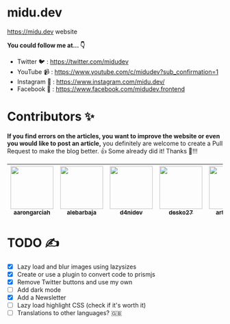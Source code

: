 # midu.dev
https://midu.dev website

**You could follow me at... 👇**

* Twitter 🐦 : https://twitter.com/midudev
* YouTube 📹 : https://www.youtube.com/c/midudev?sub_confirmation=1
* Instagram 📸 : https://www.instagram.com/midu.dev/
* Facebook 💬 : https://www.facebook.com/midudev.frontend


# Contributors ✨

**If you find errors on the articles, you want to improve the website or even you would like to post an article,** you definitely are welcome to create a Pull Request to make the blog better. 👍 Some already did it! Thanks 🙇‍!!!

[//]: contributors

| [<img src="https://avatars0.githubusercontent.com/u/7225802?v=4" width="100px;"/><br /><sub><b>aarongarciah</b></sub>](https://github.com/aarongarciah)<br />| [<img src="https://avatars1.githubusercontent.com/u/28918805?v=4" width="100px;"/><br /><sub><b>alebarbaja</b></sub>](https://github.com/alebarbaja)<br />| [<img src="https://avatars2.githubusercontent.com/u/5173869?v=4" width="100px;"/><br /><sub><b>d4nidev</b></sub>](https://github.com/d4nidev)<br />| [<img src="https://avatars1.githubusercontent.com/u/4168389?v=4" width="100px;"/><br /><sub><b>desko27</b></sub>](https://github.com/desko27)<br />| [<img src="https://avatars3.githubusercontent.com/u/10976645?v=4" width="100px;"/><br /><sub><b>arturovm2</b></sub>](https://github.com/arturovm2)<br /> |
| :-: | :-: | :-: | :-: | :-: |

[//]: contributors

# TODO ✍️
- [x] Lazy load and blur images using lazysizes
- [x] Create or use a plugin to convert code to prismjs
- [x] Remove Twitter buttons and use my own
- [ ] Add dark mode
- [x] Add a Newsletter
- [ ] Lazy load highlight CSS (check if it's worth it)
- [ ] Translations to other languages? 🇬🇧
